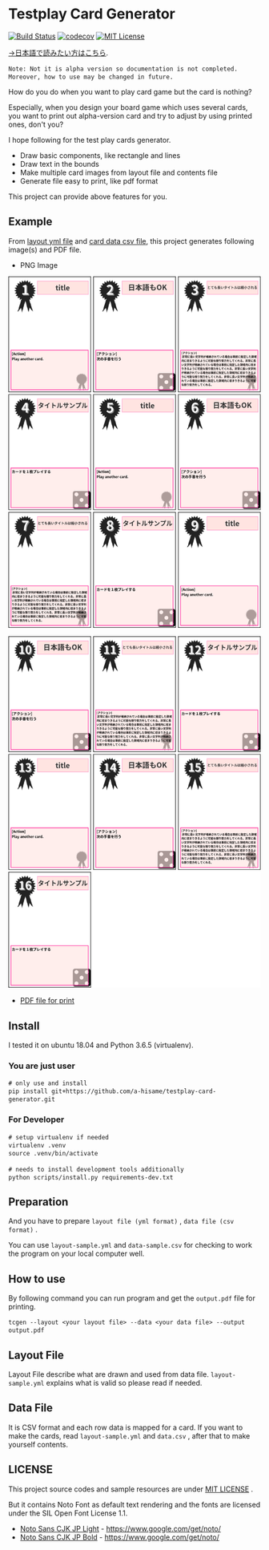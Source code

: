 # Testplay Card Generator

[![Build Status](https://travis-ci.org/a-hisame/testplay-card-generator.svg?branch=develop)](https://travis-ci.org/a-hisame/testplay-card-generator)
[![codecov](https://codecov.io/gh/a-hisame/testplay-card-generator/branch/master/graph/badge.svg)](https://codecov.io/gh/a-hisame/testplay-card-generator)
[![MIT License](http://img.shields.io/badge/license-MIT-blue.svg?style=flat)](LICENSE)

[->日本語で読みたい方はこちら](README_ja.md).

```
Note: Not it is alpha version so documentation is not completed.
Moreover, how to use may be changed in future.
```

How do you do when you want to play card game but the card is nothing?

Especially, when you design your board game which uses several cards,
you want to print out alpha-version card and try to adjust by using printed ones, don't you?

I hope following for the test play cards generator.

* Draw basic components, like rectangle and lines
* Draw text in the bounds
* Make multiple card images from layout file and contents file
* Generate file easy to print, like pdf format

This project can provide above features for you.


## Example

From [layout yml file](layout-sample.yml) and [card data csv file](data-sample.csv),
this project generates following image(s) and PDF file.

* PNG Image

![](output0001.png)

![](output0002.png)

* [PDF file for print](output.pdf)


## Install

I tested it on ubuntu 18.04 and Python 3.6.5 (virtualenv).

### You are just user

```
# only use and install
pip install git+https://github.com/a-hisame/testplay-card-generator.git
```

### For Developer

```
# setup virtualenv if needed
virtualenv .venv
source .venv/bin/activate

# needs to install development tools additionally
python scripts/install.py requirements-dev.txt
```


## Preparation

And you have to prepare `layout file (yml format)` , `data file (csv format)` .

You can use `layout-sample.yml` and `data-sample.csv` for checking to work the program on your local computer well.


## How to use

By following command you can run program and get the `output.pdf` file for printing.

```
tcgen --layout <your layout file> --data <your data file> --output output.pdf
```

## Layout File

Layout File describe what are drawn and used from data file.
`layout-sample.yml` explains what is valid so please read if needed.


## Data File

It is CSV format and each row data is mapped for a card.
If you want to make the cards, read `layout-sample.yml` and `data.csv` , after that to make yourself contents.


## LICENSE

This project source codes and sample resources are under [MIT LICENSE](LICENSE) .

But it contains Noto Font as default text rendering and the fonts are licensed under the SIL Open Font License 1.1.

* [Noto Sans CJK JP Light](data/fonts/NotoSansCJKjp-Light.ttf) - https://www.google.com/get/noto/
* [Noto Sans CJK JP Bold](data/fonts/NotoSansCJKjp-Bold.ttf) - https://www.google.com/get/noto/

